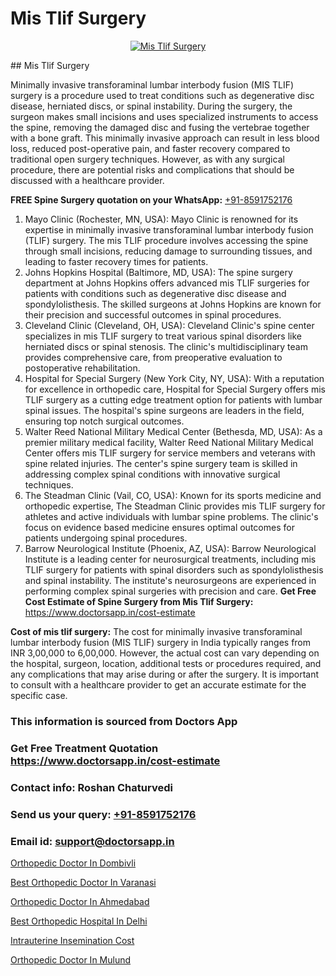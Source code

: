 # Mis Tlif Surgery

<p align="center">
  <a href="null">
    <img src="null" alt="Mis Tlif Surgery">
  </a>
</p>
## Mis Tlif Surgery

Minimally invasive transforaminal lumbar interbody fusion (MIS TLIF) surgery is a procedure used to treat conditions such as degenerative disc disease, herniated discs, or spinal instability. During the surgery, the surgeon makes small incisions and uses specialized instruments to access the spine, removing the damaged disc and fusing the vertebrae together with a bone graft. This minimally invasive approach can result in less blood loss, reduced post-operative pain, and faster recovery compared to traditional open surgery techniques. However, as with any surgical procedure, there are potential risks and complications that should be discussed with a healthcare provider.

**FREE Spine Surgery quotation on your WhatsApp:**  [+91-8591752176](https://api.whatsapp.com/send?phone=8591752176)

1) Mayo Clinic (Rochester, MN, USA): Mayo Clinic is renowned for its expertise in minimally invasive transforaminal lumbar interbody fusion (TLIF) surgery. The mis TLIF procedure involves accessing the spine through small incisions, reducing damage to surrounding tissues, and leading to faster recovery times for patients.
2) Johns Hopkins Hospital (Baltimore, MD, USA): The spine surgery department at Johns Hopkins offers advanced mis TLIF surgeries for patients with conditions such as degenerative disc disease and spondylolisthesis. The skilled surgeons at Johns Hopkins are known for their precision and successful outcomes in spinal procedures.
3) Cleveland Clinic (Cleveland, OH, USA): Cleveland Clinic's spine center specializes in mis TLIF surgery to treat various spinal disorders like herniated discs or spinal stenosis. The clinic's multidisciplinary team provides comprehensive care, from preoperative evaluation to postoperative rehabilitation.
4) Hospital for Special Surgery (New York City, NY, USA): With a reputation for excellence in orthopedic care, Hospital for Special Surgery offers mis TLIF surgery as a cutting edge treatment option for patients with lumbar spinal issues. The hospital's spine surgeons are leaders in the field, ensuring top notch surgical outcomes.
5) Walter Reed National Military Medical Center (Bethesda, MD, USA): As a premier military medical facility, Walter Reed National Military Medical Center offers mis TLIF surgery for service members and veterans with spine related injuries. The center's spine surgery team is skilled in addressing complex spinal conditions with innovative surgical techniques.
6) The Steadman Clinic (Vail, CO, USA): Known for its sports medicine and orthopedic expertise, The Steadman Clinic provides mis TLIF surgery for athletes and active individuals with lumbar spine problems. The clinic's focus on evidence based medicine ensures optimal outcomes for patients undergoing spinal procedures.
7) Barrow Neurological Institute (Phoenix, AZ, USA): Barrow Neurological Institute is a leading center for neurosurgical treatments, including mis TLIF surgery for patients with spinal disorders such as spondylolisthesis and spinal instability. The institute's neurosurgeons are experienced in performing complex spinal surgeries with precision and care.
**Get Free Cost Estimate of Spine Surgery from Mis Tlif Surgery:** https://www.doctorsapp.in/cost-estimate

**Cost of mis tlif surgery:**
The cost for minimally invasive transforaminal lumbar interbody fusion (MIS TLIF) surgery in India typically ranges from INR 3,00,000 to 6,00,000. However, the actual cost can vary depending on the hospital, surgeon, location, additional tests or procedures required, and any complications that may arise during or after the surgery. It is important to consult with a healthcare provider to get an accurate estimate for the specific case.

### This information is sourced from Doctors App 
### Get Free Treatment Quotation https://www.doctorsapp.in/cost-estimate
### Contact info: Roshan Chaturvedi 
### Send us your query: [+91-8591752176](https://api.whatsapp.com/send?phone=8591752176) 
### Email id: support@doctorsapp.in

[Orthopedic Doctor In Dombivli](https://www.linkedin.com/pulse/orthopedic-doctor-dombivli-doctorsappin-haeic?trackingId=hqbku%2Fv6r28ILrODg%2FQ0QA%3D%3D&lipi=urn%3Ali%3Apage%3Ad_flagship3_company_admin%3BcTUR6naWQkWjeA%2BR15noZQ%3D%3D)

[Best Orthopedic Doctor In Varanasi](https://www.linkedin.com/pulse/best-orthopedic-doctor-varanasi-doctorsapp-rajshahi-dpxoe?trackingId=sfw9twFT8mOLIrpdAiTZCQ%3D%3D&lipi=urn%3Ali%3Apage%3Ad_flagship3_company_admin%3BtGKQvLKET%2FOkWlJl4W0MBA%3D%3D)

[Orthopedic Doctor In Ahmedabad](https://medium.com/@vimalrana22/orthopedic-doctor-in-ahmedabad-180e68c3f3f8)

[Best Orthopedic Hospital In Delhi](https://medium.com/@vimalrana22/best-orthopedic-hospital-in-delhi-9565707c1f53)

[Intrauterine Insemination Cost](https://doctors-apps.github.io/doctorsapp/intrauterine-insemination-cost)

[Orthopedic Doctor In Mulund](https://doctors-apps.github.io/doctorsapp/orthopedic-doctor-in-mulund)

